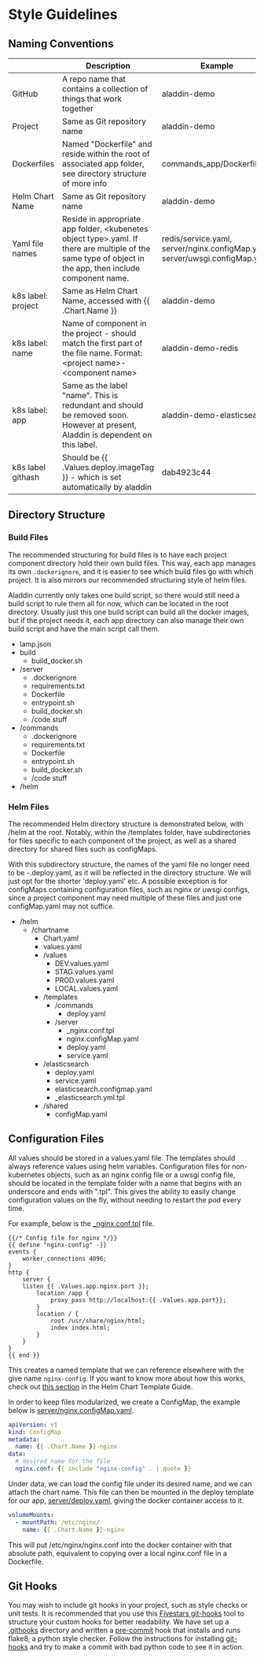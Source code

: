 # Style Guidelines

## Naming Conventions

| | Description | Example |
|---|---|---|
| GitHub | A repo name that contains a collection of things that work together | aladdin-demo |
| Project | Same as Git repository name | aladdin-demo |
| Dockerfiles | Named "Dockerfile" and reside within the root of associated app folder, see directory structure of more info | commands_app/Dockerfile |
| Helm Chart Name | Same as Git repository name | aladdin-demo |
| Yaml file names | Reside in appropriate app folder, \<kubenetes object type\>.yaml. If there are multiple of the same type of object in the app, then include component name. | redis/service.yaml, server/nginx.configMap.yaml, server/uwsgi.configMap.yaml |
| k8s label: project | Same as Helm Chart Name, accessed with {{ .Chart.Name }} | aladdin-demo |
| k8s label: name | Name of component in the project - should match the first part of the file name. Format: \<project name\>-\<component name\> | aladdin-demo-redis |
| k8s label: app | Same as the label "name". This is redundant and should be removed soon. However at present, Aladdin is dependent on this label. | aladdin-demo-elasticsearch |
| k8s label githash | Should be {{ .Values.deploy.imageTag }} - which is set automatically by aladdin | dab4923c44 |


## Directory Structure

### Build Files
The recommended structuring for build files is to have each project component directory hold their own build files. This way, each app manages its own `.dockerignore`, and it is easier to see which build files go with which project. It is also mirrors our recommended structuring style of helm files. 

Aladdin currently only takes one build script, so there would still need a build script to rule them all for now, which can be located in the root directory. Usually just this one build script can build all the docker images, but if the project needs it, each app directory can also manage their own build script and have the main script call them.

- lamp.json
- build
  - build_docker.sh
- /server
  - .dockerignore
  - requirements.txt
  - Dockerfile
  - entrypoint.sh
  - build_docker.sh
  - /code stuff
- /commands
  - .dockerignore
  - requirements.txt
  - Dockerfile
  - entrypoint.sh
  - build_docker.sh
  - /code stuff
- /helm
### Helm Files
The recommended Helm directory structure is demonstrated below, with /helm at the root. Notably, within the /templates folder, have subdirectories for files specific to each component of the project, as well as a shared directory for shared files such as configMaps.

With this subdirectory structure, the names of the yaml file no longer need to be <project name>-<component name>.deploy.yaml, as it will be reflected in the directory structure. We will just opt for the shorter 'deploy.yaml' etc. A possible exception is for configMaps containing configuration files, such as nginx or uwsgi configs, since a project component may need multiple of these files and just one configMap.yaml may not suffice. 

- /helm
  - /chartname
    - Chart.yaml
    - values.yaml
    - /values
      - DEV.values.yaml
      - STAG.values.yaml
      - PROD.values.yaml
      - LOCAL.values.yaml
    - /templates
      - /commands
        - deploy.yaml
      - /server
        - _nginx.conf.tpl
        - nginx.configMap.yaml
        - deploy.yaml
        - service.yaml
     - /elasticsearch
        - deploy.yaml
        - service.yaml
        - elasticsearch.configmap.yaml
        - _elasticsearch.yml.tpl
      - /shared
        - configMap.yaml

## Configuration Files
All values should be stored in a values.yaml file. The templates should always reference values using helm variables. Configuration files for non-kubernetes objects, such as an nginx config file or a uwsgi config file, should be located in the template folder with a name that begins with an underscore and ends with ".tpl". This gives the ability to easily change configuration values on the fly, without needing to restart the pod every time.

For example, below is the [\_nginx.conf.tpl](../helm/aladdin-demo/templates/server/_nginx.conf.tpl) file. 
```
{{/* Config file for nginx */}}
{{ define "nginx-config" -}}
events {
    worker_connections 4096;
}
http { 
    server {
    listen {{ .Values.app.nginx.port }};
        location /app {
            proxy_pass http://localhost:{{ .Values.app.port}};
        }
        location / {
            root /usr/share/nginx/html;
            index index.html;
        }
    }
}
{{ end }}
```
This creates a named template that we can reference elsewhere with the give name `nginx-config`. If you want to know more about how this works, check out [this section](https://docs.helm.sh/chart_template_guide/#declaring-and-using-templates-with-define-and-template) in the Helm Chart Template Guide.

In order to keep files modularized, we create a ConfigMap, the example below is [server/nginx.configMap.yaml](../helm/aladdin-demo/templates/server/nginx.configMap.yaml).
```yaml
apiVersion: v1
kind: ConfigMap
metadata:
  name: {{ .Chart.Name }}-nginx
data:
  # desired name for the file
  nginx.conf: {{ include "nginx-config" . | quote }}
```
Under data, we can load the config file under its desired name, and we can attach the chart name. This file can then be mounted in the deploy template for our app, [server/deploy.yaml](../helm/aladdin-demo/templates/server/deploy.yaml), giving the docker container access to it.
```yaml
volumeMounts:
  - mountPath: /etc/nginx/
    name: {{ .Chart.Name }}-nginx
```
This will put /etc/nginx/nginx.conf into the docker container with that absolute path, equivalent to copying over a local nginx.conf file in a Dockerfile. 

## Git Hooks
You may wish to include git hooks in your project, such as style checks or unit tests. It is recommended that you use this [Fivestars git-hooks](https://github.com/fivestars/git-hooks) tool to structure your custom hooks for better readability. We have set up a [.githooks](../.githooks) directory and written a [pre-commit](../.githooks/pre-commit-00-style) hook that installs and runs flake8, a python style checker. Follow the instructions for installing [git-hooks](https://github.com/fivestars/git-hooks) and try to make a commit with bad python code to see it in action.
